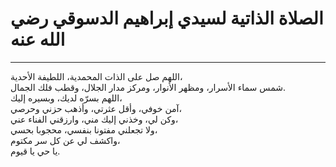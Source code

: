 # الصلاة الذاتية لسيدي إبراهيم الدسوقي رضي الله عنه
----------------

اللهم صل على الذات المحمدية، اللطيفة الأحدية،  
شمس سماء الأسرار، ومظهر الأنوار، ومركز مدار الجلال، وقطب فلك الجمال.  
اللهم بسرّه لديك، وبسيره إليك،  
آمن خوفي، وأقل عثرتي، وأذهب حزني وحرصي،  
وكن لي، وخذني إليك مني، وارزقني الفناء عني،  
ولا تجعلني مفتونا بنفسي، محجوبا بحسي،  
واكشف لي عن كل سر مكتوم،  
يا حي يا قيوم.

